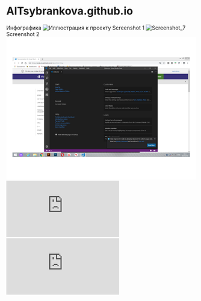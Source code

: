 # AlTsybrankova.github.io
Инфографика
![Иллюстрация к проекту](https://user-images.githubusercontent.com/50791385/58375134-fa9bb680-7f54-11e9-9570-726bdb10b751.jpg)
Screenshot 1
![Screenshot_7](https://user-images.githubusercontent.com/50791385/58378142-26d82700-7f97-11e9-9a06-cc15dc98b649.png)
Screenshot 2
![screenshot 2](https://raw.githubusercontent.com/AlTsybrankova/AlTsybrankova.github.io/master/printscr%202.jpg)
![my page](https://github.com/AlTsybrankova/AlTsybrankova.github.io/blob/master/index.html)
![dz2+3](https://github.com/AlTsybrankova/AlTsybrankova.github.io/tree/master/dz2/https://github.com/AlTsybrankova/AlTsybrankova.github.io/blob/master/dz2/index.html)
